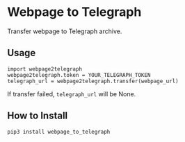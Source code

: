 # Webpage to Telegraph
Transfer webpage to Telegraph archive.

## Usage

```
import webpage2telegraph
webpage2telegraph.token = YOUR_TELEGRAPH_TOKEN
telegraph_url = webpage2telegraph.transfer(webpage_url)
```

If transfer failed, `telegraph_url` will be None.

## How to Install

`pip3 install webpage_to_telegraph`